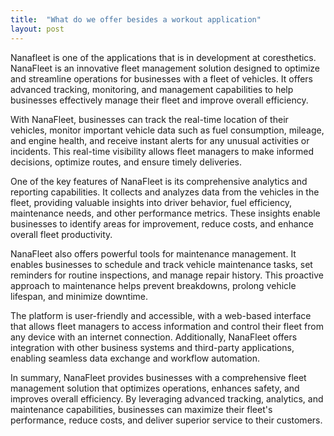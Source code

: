 ```yaml
---
title:  "What do we offer besides a workout application"
layout: post
---
```


Nanafleet is one of the applications that is in development at coresthetics. NanaFleet is an innovative fleet management solution designed to optimize and streamline operations for businesses with a fleet of vehicles. It offers advanced tracking, monitoring, and management capabilities to help businesses effectively manage their fleet and improve overall efficiency.

With NanaFleet, businesses can track the real-time location of their vehicles, monitor important vehicle data such as fuel consumption, mileage, and engine health, and receive instant alerts for any unusual activities or incidents. This real-time visibility allows fleet managers to make informed decisions, optimize routes, and ensure timely deliveries.

One of the key features of NanaFleet is its comprehensive analytics and reporting capabilities. It collects and analyzes data from the vehicles in the fleet, providing valuable insights into driver behavior, fuel efficiency, maintenance needs, and other performance metrics. These insights enable businesses to identify areas for improvement, reduce costs, and enhance overall fleet productivity.

NanaFleet also offers powerful tools for maintenance management. It enables businesses to schedule and track vehicle maintenance tasks, set reminders for routine inspections, and manage repair history. This proactive approach to maintenance helps prevent breakdowns, prolong vehicle lifespan, and minimize downtime.

The platform is user-friendly and accessible, with a web-based interface that allows fleet managers to access information and control their fleet from any device with an internet connection. Additionally, NanaFleet offers integration with other business systems and third-party applications, enabling seamless data exchange and workflow automation.

In summary, NanaFleet provides businesses with a comprehensive fleet management solution that optimizes operations, enhances safety, and improves overall efficiency. By leveraging advanced tracking, analytics, and maintenance capabilities, businesses can maximize their fleet's performance, reduce costs, and deliver superior service to their customers.



